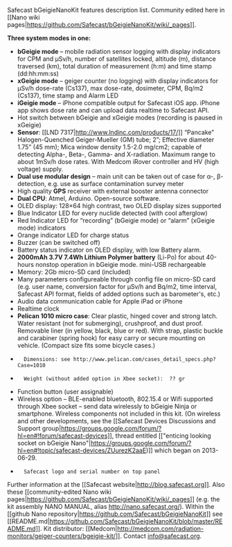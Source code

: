 Safecast bGeigieNanoKit features description list. Community edited here in [[Nano wiki pages|https://github.com/Safecast/bGeigieNanoKit/wiki/_pages]]. 

**Three system modes in one:**
*	**bGeigie mode** – mobile radiation sensor logging with display indicators for CPM and µSv/h, number of satellites locked, altitude (m), distance traversed (km), total duration of measurement (h:m) and time stamp (dd:hh:mm:ss)
*	**xGeigie mode** – geiger counter (no logging) with display indicators for µSv/h dose-rate (Cs137), max dose-rate, dosimeter, CPM, Bq/m2 (Cs137), time stamp and Alarm LED
*	**iGeigie mode** – iPhone compatible output for Safecast iOS app. iPhone app shows dose rate and can upload data realtime to Safecast API.
*	Hot switch between bGeigie and xGeigie modes (recording is paused in xGeigie)
*	**Sensor**:  [[LND 7317|http://www.lndinc.com/products/17/]] “Pancake” Halogen-Quenched Geiger-Mueller (GM) tube; 2”; Effective diameter 1.75” (45 mm); Mica window density 1.5-2.0 mg/cm2; capable of detecting Alpha-, Beta-, Gamma- and X-radiation. Maximum range to about 1mSv/h dose rates. With Medcom iRover controller and HV (high voltage) supply.
*	**Dual use modular design** – main unit can be taken out of case for α-, β-detection, e.g. use as surface contamination survey meter
*	High quality **GPS** receiver with external booster antenna connector
*	**Dual CPU**: Atmel, Arduino. Open-source software.
*	OLED display: 128×64 high contrast, two OLED display sizes supported
*	Blue Indicator LED for every nuclide detected (with cool afterglow)
*	Red Indicator LED for “recording” (bGeigie mode) or “alarm” (xGeigie mode) indicators
*	Orange indicator LED for charge status
*	Buzzer (can be switched off)
*	Battery status indicator on OLED display, with low Battery alarm.
*	**2000mAh 3.7V 7.4Wh Lithium Polymer battery** (Li-Po) for about 40-hours nonstop operation in bGeigie mode. mini-USB rechargeable
*	Memory: 2Gb micro-SD card  (included)
*	Many parameters configureable through config file on micro-SD card (e.g. user name, conversion factor for µSv/h and Bq/m2, time interval, Safecast API format, fields of added options such as barometer's, etc.)
*	Audio data communication cable for Apple iPad or iPhone
*	Realtime clock
*	**Pelican 1010 micro case**:  Clear plastic, hinged cover and strong latch. Water resistant (not for submerging), crushproof, and dust proof. Removable liner (in yellow, black, blue or red). With strap, plastic buckle and carabiner (spring hook) for easy carry or secure mounting on vehicle. (Compact size fits some bicycle cases.) 
*       Dimensions: see http://www.pelican.com/cases_detail_specs.php?Case=1010 
*       Weight (without added option in Xbee socket):  ?? gr
*	Function button (user assignable)
*	Wireless option – BLE-enabled bluetooth, 802.15.4 or Wifi supported through Xbee socket – send data wirelessly to bGeigie Ninja or smartphone. Wireless components not included in this kit. (On wireless and other developments, see the [[Safecast Devices Discussions and Support group|https://groups.google.com/forum/?hl=en#!forum/safecast-devices]], thread entitled [["enticing looking socket on bGeigie Nano"|https://groups.google.com/forum/?hl=en#!topic/safecast-devices/ZUurezK2aaE)]] which began on 2013-06-29.  
*       Safecast logo and serial number on top panel

Further information at the [[Safecast website|http://blog.safecast.org]]. Also these [[community-edited Nano wiki pages|https://github.com/Safecast/bGeigieNanoKit/wiki/_pages]] (e.g. the kit assembly NANO MANUAL, alias http://nano.safecast.org/). Within the [[github Nano repository|https://github.com/Safecast/bGeigieNanoKit]] see [[README.md|https://github.com/Safecast/bGeigieNanoKit/blob/master/README.md]]. Kit distributor: [[Medcom|http://medcom.com/radiation-monitors/geiger-counters/bgeigie-kit/]]. Contact info@safecast.org.







